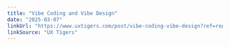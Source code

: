 ```yaml
---
title: "Vibe Coding and Vibe Design"
date: "2025-03-07"
linkUrl: "https://www.uxtigers.com/post/vibe-coding-vibe-design?ref=rogerwong.me"
linkSource: "UX Tigers"
---
```

